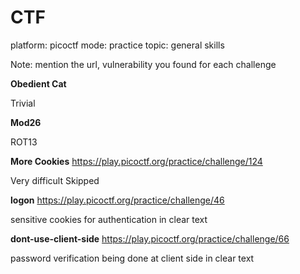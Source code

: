 # CTF

platform: picoctf
mode: practice
topic: general skills

Note: mention the url, vulnerability you found for each challenge

**Obedient Cat**

Trivial

**Mod26**

ROT13

**More Cookies**
<https://play.picoctf.org/practice/challenge/124>

Very difficult
Skipped

**logon**
<https://play.picoctf.org/practice/challenge/46>

sensitive cookies for authentication in clear text


**dont-use-client-side**
<https://play.picoctf.org/practice/challenge/66>

password verification being done at client side in clear text

